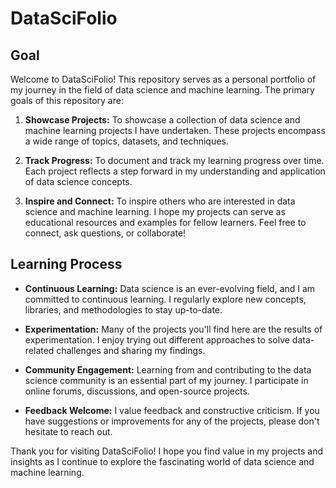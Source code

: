# DataSciFolio

## Goal

Welcome to DataSciFolio! This repository serves as a personal portfolio of my journey in the field of data science and machine learning. The primary goals of this repository are:

1. **Showcase Projects:** To showcase a collection of data science and machine learning projects I have undertaken. These projects encompass a wide range of topics, datasets, and techniques.

2. **Track Progress:** To document and track my learning progress over time. Each project reflects a step forward in my understanding and application of data science concepts.

3. **Inspire and Connect:** To inspire others who are interested in data science and machine learning. I hope my projects can serve as educational resources and examples for fellow learners. Feel free to connect, ask questions, or collaborate!

## Learning Process

- **Continuous Learning:** Data science is an ever-evolving field, and I am committed to continuous learning. I regularly explore new concepts, libraries, and methodologies to stay up-to-date.

- **Experimentation:** Many of the projects you'll find here are the results of experimentation. I enjoy trying out different approaches to solve data-related challenges and sharing my findings.

- **Community Engagement:** Learning from and contributing to the data science community is an essential part of my journey. I participate in online forums, discussions, and open-source projects.

- **Feedback Welcome:** I value feedback and constructive criticism. If you have suggestions or improvements for any of the projects, please don't hesitate to reach out.

Thank you for visiting DataSciFolio! I hope you find value in my projects and insights as I continue to explore the fascinating world of data science and machine learning.
